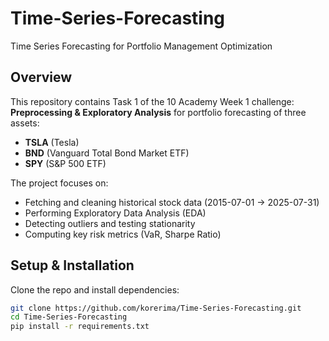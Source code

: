 # Time-Series-Forecasting
Time Series Forecasting for Portfolio Management Optimization

## Overview
This repository contains Task 1 of the 10 Academy Week 1 challenge: **Preprocessing & Exploratory Analysis** for portfolio forecasting of three assets:
- **TSLA** (Tesla)
- **BND** (Vanguard Total Bond Market ETF)
- **SPY** (S&P 500 ETF)

The project focuses on:
- Fetching and cleaning historical stock data (2015-07-01 → 2025-07-31)
- Performing Exploratory Data Analysis (EDA)
- Detecting outliers and testing stationarity
- Computing key risk metrics (VaR, Sharpe Ratio)


## Setup & Installation
Clone the repo and install dependencies:
```bash
git clone https://github.com/korerima/Time-Series-Forecasting.git
cd Time-Series-Forecasting
pip install -r requirements.txt
